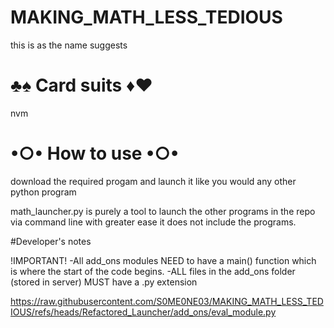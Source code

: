 # MAKING_MATH_LESS_TEDIOUS

this is as the name suggests 

# ♣♠ Card suits ♦♥
nvm
# •○• How to use •○•

download the required progam and launch it like you would any other python program

math_launcher.py is purely a tool to launch the other programs in the repo via command line with greater ease it does not include the programs.

#Developer's notes

  !IMPORTANT!
    -All add_ons modules NEED to have a main() function which is where the start of the code begins.
    -ALL files in the add_ons folder (stored in server) MUST have a .py extension
  
  
  
  https://raw.githubusercontent.com/S0ME0NE03/MAKING_MATH_LESS_TEDIOUS/refs/heads/Refactored_Launcher/add_ons/eval_module.py

